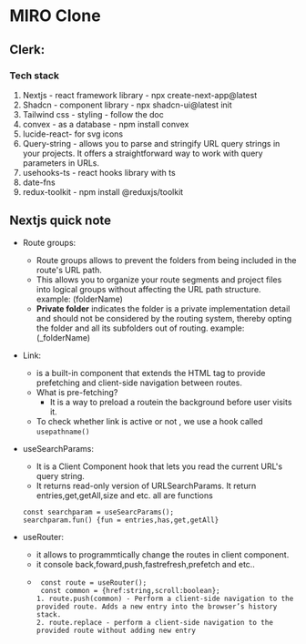 # MIRO Clone

## Clerk:

### Tech stack

1. Nextjs - react framework library - npx create-next-app@latest
2. Shadcn - component library - npx shadcn-ui@latest init
3. Tailwind css - styling - follow the doc
4. convex - as a database - npm install convex
5. lucide-react- for svg icons
6. Query-string - allows you to parse and stringify URL query strings in your projects. It offers a straightforward way to work with query parameters in URLs.
7. usehooks-ts - react hooks library with ts
8. date-fns
9. redux-toolkit - npm install @reduxjs/toolkit

## Nextjs quick note

- Route groups:

  - Route groups allows to prevent the folders from being included in the route's URL path.
  - This allows you to organize your route segments and project files into logical groups without affecting the URL path structure. example: (folderName)
  - **Private folder** indicates the folder is a private implementation detail and should not be considered by the routing system, thereby opting the folder and all its subfolders out of routing. example: (\_folderName)

- Link:

  - <Link> is a built-in component that extends the HTML <a> tag to provide prefetching and client-side navigation between routes.
  - What is pre-fetching?
    - It is a way to preload a routein the background before user visits it.
  - To check whether link is active or not , we use a hook called `usepathname()`

- useSearchParams:
  - It is a Client Component hook that lets you read the current URL's query string.
  - It returns read-only version of URLSearchParams.
    It return entries,get,getAll,size and etc. all are functions
  ```
  const searchparam = useSearcParams();
  searchparam.fun() {fun = entries,has,get,getAll}
  ```
- useRouter:

  - it allows to programmtically change the routes in client component.
  - it console back,foward,push,fastrefresh,prefetch and etc..
  - ```
     const route = useRouter();
     const common = {href:string,scroll:boolean};
    1. route.push(common) - Perform a client-side navigation to the provided route. Adds a new entry into the browser’s history stack.
    2. route.replace - perform a client-side navigation to the provided route without adding new entry

    ```
